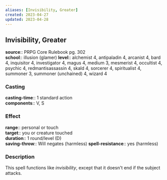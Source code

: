 ```yaml
---
aliases: [Invisibility, Greater]
created: 2023-04-27
updated: 2023-04-28
---
```


## Invisibility, Greater

**source**:: PRPG Core Rulebook pg. 302  
**school**:: illusion (glamer)
**level**:: alchemist 4, antipaladin 4, arcanist 4, bard 4, inquisitor 4, investigator 4, magus 4, medium 3, mesmerist 4, occultist 4, psychic 4, redmantisassassin 4, skald 4, sorcerer 4, spiritualist 4, summoner 3, summoner (unchained) 4, wizard 4

### Casting

**casting-time**:: 1 standard action  
**components**:: V, S

### Effect

**range**:: personal or touch  
**target**:: you or creature touched  
**duration**:: 1 round/level (D)  
**saving-throw**:: Will negates (harmless)
**spell-resistance**:: yes (harmless)

### Description

This spell functions like *invisibility*, except that it doesn't end if the subject attacks.
